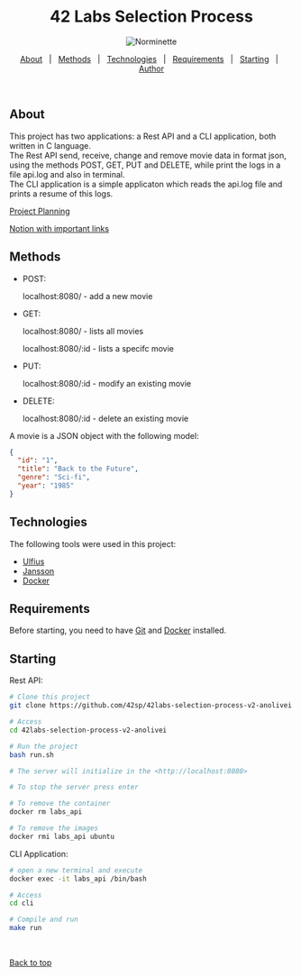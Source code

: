 <h1 align="center">42 Labs Selection Process</h1>

<p align="center">
   <img alt="Norminette" src="https://github.com/42sp/42labs-selection-process-v2-anolivei/actions/workflows/norminette.yml/badge.svg?event=push">
</p>


<p align="center">
  <a href="#about">About</a> &#xa0; | &#xa0; 
  <a href="#methods">Methods</a> &#xa0; | &#xa0;
  <a href="#rocket-technologies">Technologies</a> &#xa0; | &#xa0;
  <a href="#requirements">Requirements</a> &#xa0; | &#xa0;
  <a href="#starting">Starting</a> &#xa0; | &#xa0;
  <a href="https://github.com/anolivei" target="_blank">Author</a>
</p>

<br>

## About ##
This project has two applications: a Rest API and a CLI application, 
both written in C language.<br>
The Rest API send, receive, change and remove movie data in format json, using 
the methods POST, GET, PUT and DELETE, while print the logs in a file api.log
and also in terminal.<br>
The CLI application is a simple applicaton which reads the api.log file and
prints a resume of this logs.


[Project Planning](https://tree.taiga.io/project/anolivei-42-labs/timeline)

[Notion with important links](https://www.notion.so/42-Labs-69ad2915d4f44ec1825bad69779d696b)

## Methods ##
- POST:

  localhost:8080/ - add a new movie

- GET:

  localhost:8080/ - lists all movies

  localhost:8080/:id - lists a specifc movie

- PUT:

  localhost:8080/:id - modify an existing movie

- DELETE:

  localhost:8080/:id - delete an existing movie

A movie is a JSON object with the following model:
```json
{
  "id": "1",
  "title": "Back to the Future",
  "genre": "Sci-fi",
  "year": "1985"
}
```

## Technologies ##

The following tools were used in this project:

- [Ulfius](https://babelouest.github.io/ulfius/)
- [Jansson](https://jansson.readthedocs.io/en/2.5/index.html)
- [Docker](https://www.docker.com/)

## Requirements ##

Before starting, you need to have [Git](https://git-scm.com) and 
[Docker](https://docs.docker.com/engine/install/) installed.

## Starting ##

Rest API:

```bash
# Clone this project
git clone https://github.com/42sp/42labs-selection-process-v2-anolivei

# Access
cd 42labs-selection-process-v2-anolivei

# Run the project
bash run.sh

# The server will initialize in the <http://localhost:8080>

# To stop the server press enter

# To remove the container
docker rm labs_api

# To remove the images
docker rmi labs_api ubuntu
```
CLI Application:
```bash
# open a new terminal and execute
docker exec -it labs_api /bin/bash

# Access
cd cli

# Compile and run
make run
```
&#xa0;

<a href="#top">Back to top</a>
